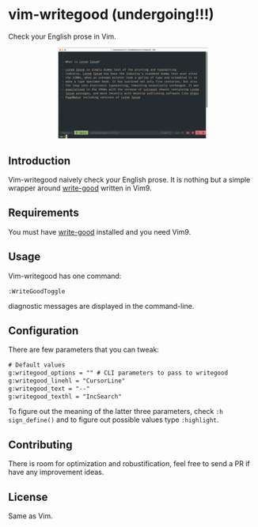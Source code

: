 # vim-writegood (undergoing!!!)
Check your English prose in Vim.

<p align="center">
<img src="/WriteGoodDemo.gif" width="60%" height="60%">
</p>


## Introduction
Vim-writegood naively check your English prose.
It is nothing but a simple wrapper around
[write-good](https://github.com/btford/write-good) written in Vim9.


## Requirements
You must have [write-good](https://github.com/btford/write-good) installed and
you need Vim9.


## Usage
Vim-writegood has one command:

```
:WriteGoodToggle
```
diagnostic messages are displayed in the command-line.<br>

<!-- The diagnostic messages are not automatically updated. -->
<!-- You must run `:WriteGoodToggle` twice to refresh. -->

## Configuration
There are few parameters that you can tweak:
```
# Default values
g:writegood_options = "" # CLI parameters to pass to writegood
g:writegood_linehl = "CursorLine"
g:writegood_text = "--"
g:writegood_texthl = "IncSearch"
```
To figure out the meaning of the latter three parameters, check `:h
sign_define()` and to figure out possible values type `:highlight`.

## Contributing
There is room for optimization and robustification, feel free to send a PR
if have any improvement ideas.

## License
Same as Vim.
